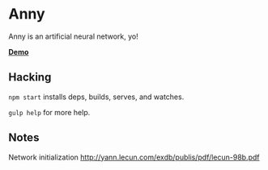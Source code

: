 Anny
====

Anny is an artificial neural network, yo!

[**Demo**](http://levithomason.github.io/anny/)

## Hacking

`npm start` installs deps, builds, serves, and watches.

`gulp help` for more help.

## Notes

Network initialization 
http://yann.lecun.com/exdb/publis/pdf/lecun-98b.pdf
